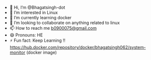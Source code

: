 - 👋 Hi, I’m @Bhagatsingh-dot
- 👀 I’m interested in Linux 
- 🌱 I’m currently learning docker
- 💞️ I’m looking to collaborate on anything related to linux 
- 📫 How to reach me b0900075@gmail.com
- 😄 Pronouns: HE
- ⚡ Fun fact: Keep Learning !!
https://hub.docker.com/repository/docker/bhagatsingh062/system-monitor (docker image) 
<!---
Bhagatsingh-dot/Bhagatsingh-dot is a ✨ special ✨ repository because its `README.md` (this file) appears on your GitHub profile.
You can click the Preview link to take a look at your changes.
--->

